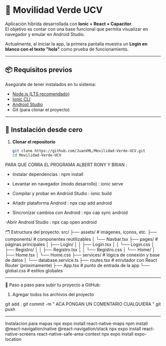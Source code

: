 # 🌱 Movilidad Verde UCV

Aplicación híbrida desarrollada con **Ionic + React + Capacitor**.  
El objetivo es contar con una base funcional que permita visualizar en navegador y emular en Android Studio.  

Actualmente, al iniciar la app, la primera pantalla muestra un **Login en blanco con el texto "hola"** como prueba de funcionamiento.  

---

## 📦 Requisitos previos

Asegúrate de tener instalados en tu sistema:

- [Node.js (LTS recomendado)](https://nodejs.org/)  
- [Ionic CLI](https://ionicframework.com/docs/cli)  
- [Android Studio](https://developer.android.com/studio)  
- Git (para clonar el proyecto)

---

## 🚀 Instalación desde cero

1. **Clonar el repositorio**

   ```bash
   git clone https://github.com/JuanVML/Movilidad-Verde-UCV.git
   cd Movilidad-Verde-UCV

PARA QUE CORRA EL PROGRAMA ALBERT RONY Y BRIAN :

- Instalar dependencias : 
npm install

- Levantar en navegador (modo desarrollo) : 
ionic serve

- Compilar y probar en Android Studio :
 ionic build

- Añadir plataforma Android :
 npx cap add android

- Sincronizar cambios con Android : 
npx cap sync android

-Abrir Android Studio : npx cap open android

🗂️ Estructura del proyecto:
src/
├── assets/                 # imágenes, íconos, etc.
├── components/             # componentes reutilizables
│   └── Navbar.tsx
├── pages/                  # páginas principales
│   ├── Login/
│   │   ├── Login.tsx
│   │   └── Login.css
│   ├── Registro/
│   │   ├── Registro.tsx
│   │   └── Registro.css
│   └── Home/
│       ├── Home.tsx
│       └── Home.css
├── services/               # lógica de conexión y base de datos
│   └── database.service.ts
├── routes.tsx              # enrutador con React Router (próximamente)
├── App.tsx                 # punto de entrada de la app
└── global.css              # estilos globales


-----------------------------------------------------
🚀 Paso a paso para subir tu proyecto a GitHub:
1. Agregar todos los archivos del proyecto

git add .
git commit -m " ACA PONGAN UN COMENTARIO CUALQUIERA "
git push


-----------------------------------------------------
Instalacion para mapas
npx expo install react-native-maps
npm install @react-navigation/native @react-navigation/stack
npx expo install react-native-screens react-native-safe-area-context
npx expo install expo-location

